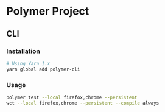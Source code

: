 # Polymer Project

## CLI

### Installation

```sh
# Using Yarn 1.x
yarn global add polymer-cli
```

### Usage

```sh
polymer test --local firefox,chrome --persistent
wct --local firefox,chrome --persistent --compile always
```

<!--
https://github.com/gravitee-io/gravitee-ui-components
-->
